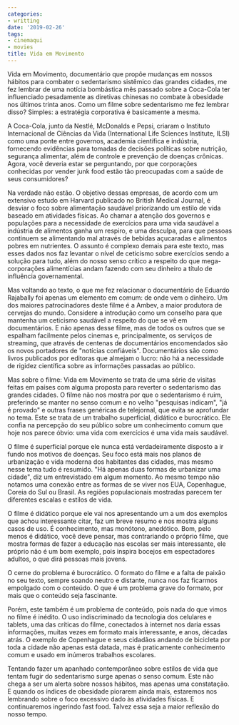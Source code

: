 ```yaml
---
categories:
- writting
date: '2019-02-26'
tags:
- cinemaqui
- movies
title: Vida em Movimento
---
```


Vida em Movimento, documentário que propõe mudanças em nossos hábitos para combater o sedentarismo sistêmico das grandes cidades, me fez lembrar de uma notícia bombástica mês passado sobre a Coca-Cola ter influenciado pesadamente as diretivas chinesas no combate à obesidade nos últimos trinta anos. Como um filme sobre sedentarismo me fez lembrar disso? Simples: a estratégia corporativa é basicamente a mesma.

A Coca-Cola, junto da Nestlé, McDonalds e Pepsi, criaram o Instituto Internacional de Ciências da Vida (International Life Sciences Institute, ILSI) como uma ponte entre governos, academia científica e indústria, fornecendo evidências para tomadas de decisões políticas sobre nutrição, segurança alimentar, além de controle e prevenção de doenças crônicas. Agora, você deveria estar se perguntando, por que corporações conhecidas por vender junk food estão tão preocupadas com a saúde de seus consumidores?

Na verdade não estão. O objetivo dessas empresas, de acordo com um extensivo estudo em Harvard publicado no British Medical Journal, é desviar o foco sobre alimentação saudável priorizando um estilo de vida baseado em atividades físicas. Ao chamar a atenção dos governos e populações para a necessidade de exercícios para uma vida saudável a indústria de alimentos ganha um respiro, e uma desculpa, para que pessoas continuem se alimentando mal através de bebidas açucaradas e alimentos pobres em nutrientes. O assunto é complexo demais para este texto, mas esses dados nos faz levantar o nível de ceticismo sobre exercícios sendo a solução para tudo, além do nosso senso crítico a respeito do que mega-corporações alimentícias andam fazendo com seu dinheiro a título de influência governamental.

Mas voltando ao texto, o que me fez relacionar o documentário de Eduardo Rajabally foi apenas um elemento em comum: de onde vem o dinheiro. Um dos maiores patrocinadores deste filme é a Ambev, a maior produtora de cervejas do mundo. Considere a introdução como um conselho para que mantenha um ceticismo saudável a respeito do que se vê em documentários. E não apenas desse filme, mas de todos os outros que se espalham facilmente pelos cinemas e, principalmente, os serviços de streaming, que através de centenas de documentários encomendados são os novos portadores de "notícias confiáveis". Documentários são como livros publicados por editoras que almejam o lucro: não há a necessidade de rigidez científica sobre as informações passadas ao público.

Mas sobre o filme: Vida em Movimento se trata de uma série de visitas feitas em países com alguma proposta para reverter o sedentarismo das grandes cidades. O filme não nos mostra por que o sedentarismo é ruim, preferindo se manter no senso comum e no velho "pesquisas indicam", "já é provado" e outras frases genéricas de telejornal, que evita se aprofundar no tema. Este se trata de um trabalho superficial, didático e burocrático. Ele confia na percepção do seu público sobre um conhecimento comum que hoje nos parece óbvio: uma vida com exercícios é uma vida mais saudável.

O filme é superficial porque ele nunca está verdadeiramente disposto a ir fundo nos motivos de doenças. Seu foco está mais nos planos de urbanização e vida moderna dos habitantes das cidades, mas mesmo nesse tema tudo é resumido. "Há apenas duas formas de urbanizar uma cidade", diz um entrevistado em algum momento. Ao mesmo tempo não notamos uma conexão entre as formas de se viver nos EUA, Copenhague, Coreia do Sul ou Brasil. As regiões populacionais mostradas parecem ter diferentes escalas e estilos de vida.

O filme é didático porque ele vai nos apresentando um a um dos exemplos que achou interessante citar, faz um breve resumo e nos mostra alguns casos de uso. É conhecimento, mas monótono, anedótico. Bom, pelo menos é didático, você deve pensar, mas contrariando o próprio filme, que mostra formas de fazer a educação nas escolas ser mais interessante, ele próprio não é um bom exemplo, pois inspira bocejos em espectadores adultos, o que dirá pessoas mais jovens.

O cerne do problema é burocrático. O formato do filme e a falta de paixão no seu texto, sempre soando neutro e distante, nunca nos faz ficarmos empolgado com o conteúdo. O que é um problema grave do formato, por mais que o conteúdo seja fascinante.

Porém, este também é um problema de conteúdo, pois nada do que vimos no filme é inédito. O uso indiscriminado da tecnologia dos celulares e tablets, uma das críticas do filme, conectados à internet nos daria essas informações, muitas vezes em formato mais interessante, e anos, décadas atrás. O exemplo de Copenhague e seus cidadãos andando de bicicleta por toda a cidade não apenas está datada, mas é praticamente conhecimento comum e usado em inúmeros trabalhos escolares.

Tentando fazer um apanhado contemporâneo sobre estilos de vida que tentam fugir do sedentarismo surge apenas o senso comum. Este não chega a ser um alerta sobre nossos hábitos, mas apenas uma constatação. E quando os índices de obesidade piorarem ainda mais, estaremos nos lembrando sobre o foco excessivo dado às atividades físicas. E continuaremos ingerindo fast food. Talvez essa seja a maior reflexão do nosso tempo.